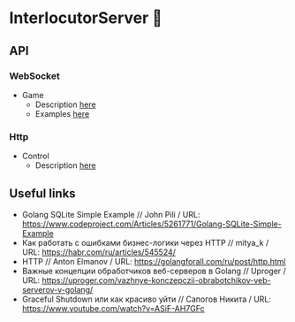 # InterlocutorServer 🤟

## API
### WebSocket
- Game
  - Description [here](./server/about/proto/ws/game/desc.md)
  - Examples [here](./server/about/proto/ws/game/examples.md)

### Http
- Control
  - Description [here](./server/about/proto/http/control/api/desc.md)

## Useful links
- Golang SQLite Simple Example // John Pili / URL: https://www.codeproject.com/Articles/5261771/Golang-SQLite-Simple-Example
- Как работать с ошибками бизнес-логики через HTTP // mitya_k / URL: https://habr.com/ru/articles/545524/
- HTTP // Anton Elmanov / URL: https://golangforall.com/ru/post/http.html
- Важные концепции обработчиков веб-серверов в Golang // Uproger / URL: https://uproger.com/vazhnye-konczepczii-obrabotchikov-veb-serverov-v-golang/
- Graceful Shutdown или как красиво уйти // Сапогов Никита / URL: https://www.youtube.com/watch?v=ASiF-AH7GFc